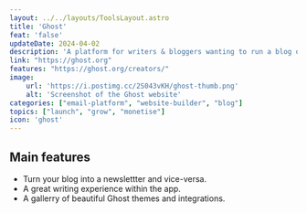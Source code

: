```yaml
---
layout: ../../layouts/ToolsLayout.astro
title: 'Ghost'
feat: 'false'
updateDate: 2024-04-02
description: 'A platform for writers & bloggers wanting to run a blog or newsletter and monetize it with memberships.'
link: "https://ghost.org"
features: "https://ghost.org/creators/"
image:
    url: 'https://i.postimg.cc/2S043vKH/ghost-thumb.png'
    alt: 'Screenshot of the Ghost website'
categories: ["email-platform", "website-builder", "blog"]
topics: ["launch", "grow", "monetise"]
icon: 'ghost'
---
```



## Main features

- Turn your blog into a newslettter and vice-versa.
- A great writing experience within the app.
- A gallerry of beautiful Ghost themes and integrations.



